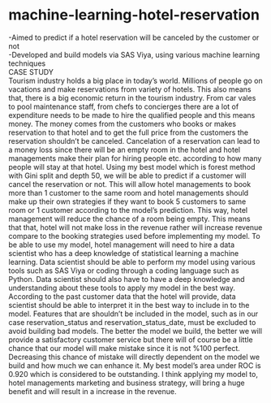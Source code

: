 # machine-learning-hotel-reservation
-Aimed to predict if a hotel reservation will be canceled by the customer or not<br />
-Developed and build models via SAS Viya, using various machine learning techniques<br />
CASE STUDY<br />
Tourism industry holds a big place in today’s world. Millions of people go on vacations and make reservations from variety of hotels. This also means that, there is a big economic return in the tourism industry. From car vales to pool maintenance staff, from chefs to concierges there are a lot of expenditure needs to be made to hire the qualified people and this means money. The money comes from the customers who books or makes reservation to that hotel and to get the full price from the customers the reservation shouldn’t be canceled. Cancelation of a reservation can lead to a money loss since there will be an empty room in the hotel and hotel managements make their plan for hiring people etc. according to how many people will stay at that hotel.
Using my best model which is forest method with Gini split and depth 50, we will be able to predict if a customer will cancel the reservation or not. This will allow hotel managements to book more than 1 customer to the same room and hotel managements should make up their own strategies if they want to book 5 customers to same room or 1 customer according to the model’s prediction. This way, hotel management will reduce the chance of a room being empty. This means that that, hotel will not make loss in the revenue rather will increase revenue compare to the booking strategies used before implementing my model.
To be able to use my model, hotel management will need to hire a data scientist who has a deep knowledge of statistical learning a machine learning. Data scientist should be able to perform my model using various tools such as SAS Viya or coding through a coding language such as Python. Data scientist should also have to have a deep knowledge and understanding about these tools to apply my model in the best way. According to the past customer data that the hotel will provide, data scientist should be able to interpret it in the best way to include in to the model. Features that are shouldn’t be included in the model, such as in our case reservation_status and reservation_status_date, must be excluded to avoid building bad models.
The better the model we build, the better we will provide a satisfactory customer service but there will of course be a little chance that our model will make mistake since it is not %100 perfect. Decreasing this chance of mistake will directly dependent on the model we build and how much we can enhance it. My best model’s area under ROC is 0.920 which is considered to be outstanding. I think applying my model to, hotel managements marketing and business strategy, will bring a huge benefit and will result in a increase in the revenue.
